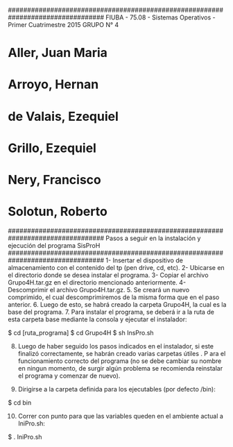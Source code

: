 #################################################################################
FIUBA - 75.08 - Sistemas Operativos - Primer Cuatrimestre 2015
GRUPO N° 4
# Aller, Juan Maria
# Arroyo, Hernan
# de Valais, Ezequiel
# Grillo, Ezequiel
# Nery, Francisco
# Solotun, Roberto 
#################################################################################
Pasos a seguir en la instalación y ejecución del programa SisProH
#################################################################################
1- Insertar el dispositivo de almacenamiento con el contenido del tp (pen drive, cd, etc).
2- Ubicarse en el directorio donde se desea instalar el programa.
3- Copiar el archivo Grupo4H.tar.gz en el directorio mencionado anteriormente.
4- Descomprimir el archivo Grupo4H.tar.gz. 
5. Se creará un nuevo comprimido, el cual descomprimiremos de la misma forma que en el paso anterior.
6. Luego de esto, se habrá creado la carpeta Grupo4H, la cual es la base del programa.
7. Para instalar el programa, se deberá ir a la ruta de esta carpeta base mediante la consola y ejecutar el instalador:

$ cd [ruta_programa]
$ cd Grupo4H
$ sh InsPro.sh

8. Luego de haber seguido los pasos indicados en el instalador, si este finalizó correctamente, se habrán creado varias carpetas útiles . P
ara el funcionamiento correcto del programa (no se debe cambiar su nombre en ningun momento, de surgir algún problema se recomienda
 reinstalar el programa y comenzar de nuevo).

9. Dirigirse a la carpeta definida para los ejecutables (por defecto /bin):

$ cd bin

10. Correr con punto para que las variables queden en el ambiente actual a IniPro.sh:

$ . IniPro.sh

